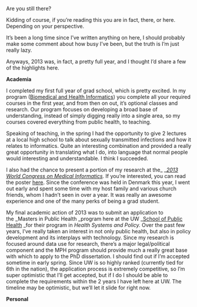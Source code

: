 Are you still there?

Kidding of course, if you&#8217;re reading this you are in fact, there, or here. Depending on your perspective.

It&#8217;s been a long time since I&#8217;ve written anything on here, I should probably make some comment about how busy I&#8217;ve been, but the truth is I&#8217;m just really lazy.



Anyways, 2013 was, in fact, a pretty full year, and I thought I&#8217;d share a few of the highlights here.



**Academia**

I completed my first full year of grad school, which is pretty excited. In my program (<a title="UW BHI" href="http://bhi.washington.edu" target="_blank">Biomedical and Health Informatics</a>) you complete all your required courses in the first year, and from then on out, it&#8217;s optional classes and research. Our program focuses on developing a broad base of understanding, instead of simply digging really into a single area, so my courses covered everything from public health, to teaching.

Speaking of teaching, in the spring I had the opportunity to give 2 lectures at a local high school to talk about sexually transmitted infections and how it relates to informatics. Quite an interesting combination and provided a really great opportunity in translating what I do, into language that normal people would interesting and understandable. I think I succeeded.



I also had the chance to present a portion of my research at the_ __<a title="MEDINFO 2013" href="http://www.medinfo2013.dk" target="_blank">2013 World Congress on Medical Informatics</a>._ If you&#8217;re interested, you can read the poster <a title="Robison Poster" href="http://ebooks.iospress.nl/publication/34360" target="_blank">here</a>. Since the conference was held in Denmark this year, I went out early and spent some time with my host family and various church friends, whom I hadn&#8217;t seen in over a year. It was really an awesome experience and one of the many perks of being a grad student.



My final academic action of 2013 was to submit an application to the _Masters in Public Health _program here at the UW _<a title="UW School of Public Health" href="http://sph.washington.edu" target="_blank">School of Public Health</a> _for their program in _Health Systems and Policy._ Over the past few years, I&#8217;ve really taken an interest in not only public health, but also in policy development and its interplays with technology. Since my research is focused around data use for research, there&#8217;s a major legal/political component and the MPH program should provide much a really great base with which to apply to the PhD dissertation. I should find out if I&#8217;m accepted sometime in early spring. Since UW is so highly ranked (currently tied for 6th in the nation), the application process is extremely competitive, so I&#8217;m super optimistic that I&#8217;ll get accepted, but if I do I should be able to complete the requirements within the 2 years I have left here at UW. The timeline may be optimistic, but we&#8217;ll let it slide for right now.



**Personal**





